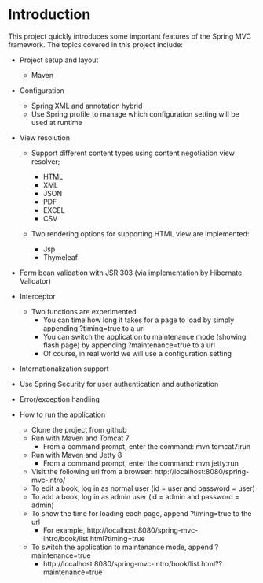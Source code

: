 Introduction
=================

This project quickly introduces some important features of the Spring MVC framework. The topics covered in this project include:
* Project setup and layout
  * Maven 
  
* Configuration
  * Spring XML and annotation hybrid
  * Use Spring profile to manage which configuration setting will be used at runtime
  
* View resolution 
  * Support different content types using content negotiation view resolver;
    * HTML
    * XML
    * JSON
    * PDF
    * EXCEL
    * CSV
  
  * Two rendering options for supporting HTML view are implemented:
    * Jsp
    * Thymeleaf
    
* Form bean validation with JSR 303 (via implementation by Hibernate Validator)
    
* Interceptor
  * Two functions are experimented 
    * You can time how long it takes for a page to load by simply appending ?timing=true to a url
    * You can switch the application to maintenance mode (showing flash page) by appending ?maintenance=true to a url
    * Of course, in real world we will use a configuration setting 

* Internationalization support

* Use Spring Security for user authentication and authorization

* Error/exception handling 

* How to run the application
  * Clone the project from github 
  * Run with Maven and Tomcat 7
    * From a command prompt, enter the command: mvn tomcat7:run
  * Run with Maven and Jetty 8
    * From a command prompt, enter the command: mvn jetty:run
  * Visit the following url from a browser: http://localhost:8080/spring-mvc-intro/
  * To edit a book, log in as normal user (id = user and password = user) 
  * To add a book, log in as admin user (id = admin and password = admin)
  * To show the time for loading each page, append ?timing=true to the url
    * For example, http://localhost:8080/spring-mvc-intro/book/list.html?timing=true
  * To switch the application to maintenance mode, append ?maintenance=true
    * http://localhost:8080/spring-mvc-intro/book/list.html??maintenance=true


 
 


